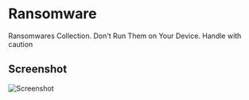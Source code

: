 # Ransomware
Ransomwares Collection. Don't Run Them on Your Device. 
Handle with caution
## Screenshot 
![Screenshot](https://i.postimg.cc/cZ0mh8tb/Screenshot-20200425-144821-Termux.jpg) 
